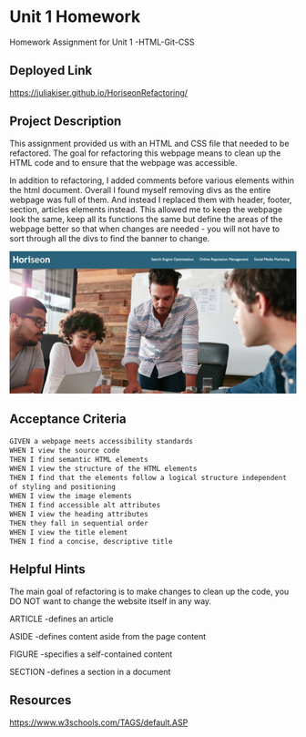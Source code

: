 # Unit 1 Homework
Homework Assignment for Unit 1 -HTML-Git-CSS

## Deployed Link
https://juliakiser.github.io/HoriseonRefactoring/



## Project Description

This assignment provided us with an HTML and CSS file that needed to be refactored. The goal for refactoring this webpage means to clean up the HTML code and to ensure that the webpage was accessible. 

In addition to refactoring, I added comments before various elements within the html document. Overall I found myself removing divs as the entire webpage was full of them. And instead I replaced them with header, footer, section, articles elements instead. This allowed me to keep the webpage look the same, keep all its functions the same but define the areas of the webpage better so that when changes are needed - you will not have to sort through all the divs to find the banner to change.


![](assets/images/ScreenShot.png)

## Acceptance Criteria

```
GIVEN a webpage meets accessibility standards
WHEN I view the source code
THEN I find semantic HTML elements
WHEN I view the structure of the HTML elements
THEN I find that the elements follow a logical structure independent of styling and positioning
WHEN I view the image elements
THEN I find accessible alt attributes
WHEN I view the heading attributes
THEN they fall in sequential order
WHEN I view the title element
THEN I find a concise, descriptive title

```
## Helpful Hints

The main goal of refactoring is to make changes to clean up the code, you DO NOT want to change the website itself in any way.

ARTICLE -defines an article

ASIDE -defines content aside from the page content

FIGURE -specifies a self-contained content

SECTION -defines a section in a document

## Resources
https://www.w3schools.com/TAGS/default.ASP


